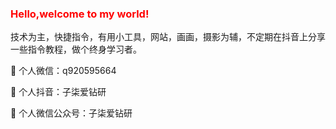 ### <span style="color:red;">Hello,welcome to my world!</span>

技术为主，快捷指令，有用小工具，网站，画画，摄影为辅，不定期在抖音上分享一些指令教程，做个终身学习者。

🍉 个人微信：q920595664

🍎 个人抖音：子柒爱钻研

🍓 个人微信公众号：子柒爱钻研

